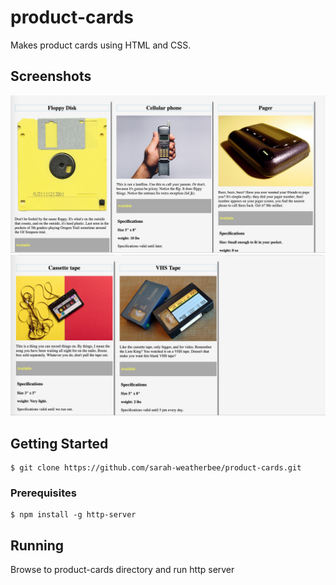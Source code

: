 # product-cards

Makes product cards using HTML and CSS.

## Screenshots
![image of product cards](https://raw.githubusercontent.com/sarah-weatherbee/product-cards/master/screenshots/product_cards_1.png)
![image of product cards](https://raw.githubusercontent.com/sarah-weatherbee/product-cards/master/screenshots/product_cards_2.png)


## Getting Started


```
$ git clone https://github.com/sarah-weatherbee/product-cards.git
```

### Prerequisites
```
$ npm install -g http-server
```

## Running
Browse to product-cards directory and run http server
